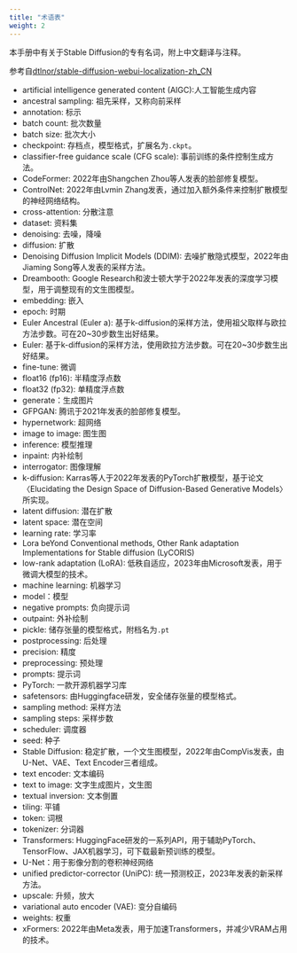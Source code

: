 ```yaml
---
title: "术语表"
weight: 2
---
```


本手册中有关于Stable Diffusion的专有名词，附上中文翻译与注释。

参考自[dtlnor/stable-diffusion-webui-localization-zh_CN](https://github.com/dtlnor/stable-diffusion-webui-localization-zh_CN)

- artificial intelligence generated content (AIGC):人工智能生成内容
- ancestral sampling: 祖先采样，又称向前采样
- annotation: 标示
- batch count: 批次数量
- batch size: 批次大小
- checkpoint: 存档点，模型格式，扩展名为`.ckpt`。
- classifier-free guidance scale (CFG scale): 事前训练的条件控制生成方法。
- CodeFormer: 2022年由Shangchen Zhou等人发表的脸部修复模型。
- ControlNet: 2022年由Lvmin Zhang发表，通过加入额外条件来控制扩散模型的神经网络结构。
- cross-attention: 分散注意
- dataset: 资料集
- denoising: 去噪，降噪
- diffusion: 扩散
- Denoising Diffusion Implicit Models (DDIM): 去噪扩散隐式模型，2022年由Jiaming Song等人发表的采样方法。
- Dreambooth: Google Research和波士顿大学于2022年发表的深度学习模型，用于调整现有的文生图模型。
- embedding: 嵌入
- epoch: 时期
- Euler Ancestral (Euler a): 基于k-diffusion的采样方法，使用祖父取样与欧拉方法步数。可在20~30步数生出好结果。
- Euler: 基于k-diffusion的采样方法，使用欧拉方法步数。可在20~30步数生出好结果。
- fine-tune: 微调
- float16 (fp16): 半精度浮点数
- float32 (fp32): 单精度浮点数
- generate：生成图片
- GFPGAN: 腾讯于2021年发表的脸部修复模型。
- hypernetwork: 超网络
- image to image: 图生图
- inference: 模型推理
- inpaint: 内补绘制
- interrogator: 图像理解
- k-diffusion: Karras等人于2022年发表的PyTorch扩散模型，基于论文〈Elucidating the Design Space of Diffusion-Based Generative Models〉所实现。
- latent diffusion: 潜在扩散
- latent space: 潜在空间
- learning rate: 学习率
- Lora beYond Conventional methods, Other Rank adaptation Implementations for Stable diffusion (LyCORIS)
- low-rank adaptation (LoRA): 低秩自适应，2023年由Microsoft发表，用于微调大模型的技术。
- machine learning: 机器学习
- model：模型
- negative prompts: 负向提示词
- outpaint: 外补绘制
- pickle: 储存张量的模型格式，附档名为`.pt`
- postprocessing: 后处理
- precision: 精度
- preprocessing: 预处理
- prompts: 提示词
- PyTorch: 一款开源机器学习库
- safetensors: 由Huggingface研发，安全储存张量的模型格式。
- sampling method: 采样方法
- sampling steps: 采样步数
- scheduler: 调度器
- seed: 种子
- Stable Diffusion: 稳定扩散，一个文生图模型，2022年由CompVis发表，由U-Net、VAE、Text Encoder三者组成。
- text encoder: 文本编码
- text to image: 文字生成图片，文生图
- textual inversion: 文本倒置
- tiling: 平铺
- token: 词根
- tokenizer: 分词器
- Transformers: HuggingFace研发的一系列API，用于辅助PyTorch、TensorFlow、JAX机器学习，可下载最新预训练的模型。
- U-Net：用于影像分割的卷积神经网络
- unified predictor-corrector (UniPC): 统一预测校正，2023年发表的新采样方法。
- upscale: 升频，放大
- variational auto encoder (VAE): 变分自编码
- weights: 权重
- xFormers: 2022年由Meta发表，用于加速Transformers，并减少VRAM占用的技术。
